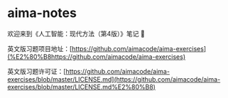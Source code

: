 # aima-notes

欢迎来到《人工智能：现代方法（第4版）》笔记 🎉

英文版习题项目地址：[https://github.com/aimacode/aima-exercises](%E2%80%B8https://github.com/aimacode/aima-exercises)

英文版习题许可证：[https://github.com/aimacode/aima-exercises/blob/master/LICENSE.md](https://github.com/aimacode/aima-exercises/blob/master/LICENSE.md%E2%80%B8)
